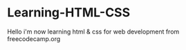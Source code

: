 # Learning-HTML-CSS
Hello i'm now learning html &amp; css for web development from freecodecamp.org
